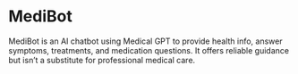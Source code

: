 # MediBot
MediBot is an AI chatbot using Medical GPT to provide health info, answer symptoms, treatments, and medication questions. It offers reliable guidance but isn’t a substitute for professional medical care.
